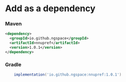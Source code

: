 
# Add as a dependency

### Maven

```xml
<dependency>
  <groupId>io.github.ngspace</groupId>
  <artifactId>nnupref</artifactId>
  <version>1.0.1</version>
</dependency>
```

### Gradle

```groovy
    implementation('io.github.ngspace:nnupref:1.0.1')
```
